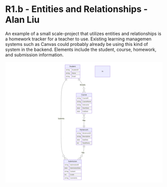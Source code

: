 # R1.b - Entities and Relationships - Alan Liu

An example of a small scale-project that utilizes entities and relationships is a homework tracker for a teacher to use. Existing learning managemen systems such as Canvas could probably already be using this kind of system in the backend. Elements include the student, course, homework, and submission information. 


![Mermaid Diagram](mermaid-diagram-2023-09-21-213853.png)
